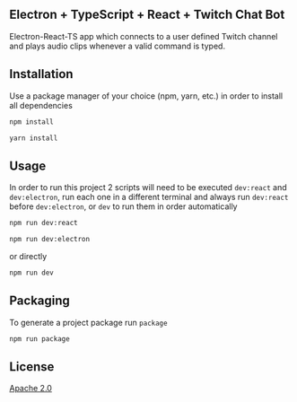 ## Electron + TypeScript + React + Twitch Chat Bot
Electron-React-TS app which connects to a user defined Twitch channel and plays audio clips whenever a valid command is typed.

## Installation

Use a package manager of your choice (npm, yarn, etc.) in order to install all dependencies

```bash
npm install
```

```bash
yarn install
```

## Usage
In order to run this project 2 scripts will need to be executed `dev:react` and `dev:electron`, run each one in a different terminal and always run `dev:react` before `dev:electron`, or `dev` to run them in order automatically

```bash
npm run dev:react
```
```bash
npm run dev:electron
```

or directly

```bash
npm run dev
```

## Packaging
To generate a project package run `package`

```bash
npm run package
```

## License

[Apache 2.0](https://choosealicense.com/licenses/apache-2.0/)

